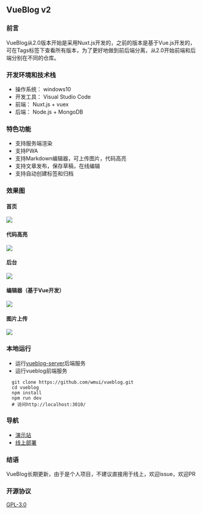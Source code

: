 ## VueBlog v2

### 前言
VueBlog从2.0版本开始是采用Nuxt.js开发的，之前的版本是基于Vue.js开发的，可在Tags标签下查看所有版本，为了更好地做到前后端分离，从2.0开始前端和后端分别在不同的仓库。

### 开发环境和技术栈
- 操作系统： windows10
- 开发工具： Visual Studio Code
- 前端： Nuxt.js + vuex
- 后端： Node.js + MongoDB

### 特色功能
- 支持服务端渲染
- 支持PWA
- 支持Markdown编辑器，可上传图片，代码高亮
- 支持文章发布，保存草稿，在线编辑
- 支持自动创建标签和归档

### 效果图
#### 首页
![](https://github.com/wmui/vueblog/raw/master/example/index.png)  
#### 代码高亮
![](https://github.com/wmui/vueblog/raw/master/example/code.png)  
#### 后台
![](https://github.com/wmui/vueblog/raw/master/example/list.png)  
#### 编辑器（基于Vue开发）
![](https://github.com/wmui/vueblog/raw/master/example/editor.png)  
#### 图片上传
![](https://github.com/wmui/vueblog/raw/master/example/upload.png)  

### 本地运行

- 运行[vueblog-server](https://github.com/wmui/vueblog-server)后端服务
- 运行vueblog前端服务
```shell
  git clone https://github.com/wmui/vueblog.git
  cd vueblog
  npm install
  npm run dev
  # 访问http://localhost:3010/
``` 

### 导航
- [演示站](https://vueblog.86886.wang)
- [线上部署](https://github.com/wmui/web-deploy)

### 结语
VueBlog长期更新，由于是个人项目，不建议直接用于线上，欢迎issue，欢迎PR  

### 开源协议
[GPL-3.0](https://choosealicense.com/licenses/gpl-3.0/)  
